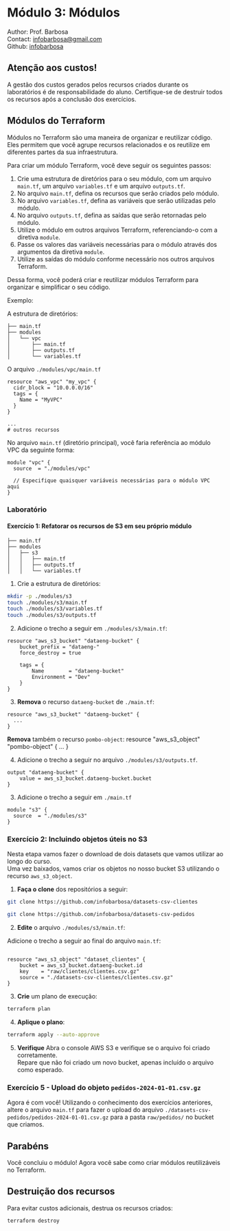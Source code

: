 # Módulo 3: Módulos

Author: Prof. Barbosa  
Contact: infobarbosa@gmail.com  
Github: [infobarbosa](https://github.com/infobarbosa)

## Atenção aos custos!
A gestão dos custos gerados pelos recursos criados durante os laboratórios é de responsabilidade do aluno. Certifique-se de destruir todos os recursos após a conclusão dos exercícios.

## Módulos do Terraform
Módulos no Terraform são uma maneira de organizar e reutilizar código. Eles permitem que você agrupe recursos relacionados e os reutilize em diferentes partes da sua infraestrutura.

Para criar um módulo Terraform, você deve seguir os seguintes passos:

1. Crie uma estrutura de diretórios para o seu módulo, com um arquivo `main.tf`, um arquivo `variables.tf` e um arquivo `outputs.tf`.
2. No arquivo `main.tf`, defina os recursos que serão criados pelo módulo.
3. No arquivo `variables.tf`, defina as variáveis que serão utilizadas pelo módulo.
4. No arquivo `outputs.tf`, defina as saídas que serão retornadas pelo módulo.
5. Utilize o módulo em outros arquivos Terraform, referenciando-o com a diretiva `module`.
6. Passe os valores das variáveis necessárias para o módulo através dos argumentos da diretiva `module`.
7. Utilize as saídas do módulo conforme necessário nos outros arquivos Terraform.

Dessa forma, você poderá criar e reutilizar módulos Terraform para organizar e simplificar o seu código.

Exemplo:

A estrutura de diretórios:
```
├── main.tf
├── modules
│   └── vpc
│       ├── main.tf
│       ├── outputs.tf
│       └── variables.tf
```

O arquivo `./modules/vpc/main.tf`
```hcl
resource "aws_vpc" "my_vpc" {
  cidr_block = "10.0.0.0/16"
  tags = {
    Name = "MyVPC"
  }
}

...
# outros recursos
```

No arquivo `main.tf` (diretório principal), você faria referência ao módulo VPC da seguinte forma:

```hcl
module "vpc" {
  source  = "./modules/vpc"

  // Especifique quaisquer variáveis necessárias para o módulo VPC aqui
}
```

### Laboratório

#### Exercício 1: Refatorar os recursos de S3 em seu próprio módulo

  ```
  ├── main.tf
  ├── modules
  │   ├── s3
  │   │   ├── main.tf
  │   │   ├── outputs.tf
  │   │   └── variables.tf

  ```

1. Crie a estrutura de diretórios:
  ```sh
  mkdir -p ./modules/s3
  touch ./modules/s3/main.tf
  touch ./modules/s3/variables.tf
  touch ./modules/s3/outputs.tf
  ```

2. Adicione o trecho a seguir em `./modules/s3/main.tf`:
  ```hcl
  resource "aws_s3_bucket" "dataeng-bucket" {
      bucket_prefix = "dataeng-"
      force_destroy = true

      tags = {
          Name        = "dataeng-bucket"
          Environment = "Dev"
      }
  }
  ```

3. **Remova** o recurso `dataeng-bucket` de `./main.tf`:
  ```hcl
  resource "aws_s3_bucket" "dataeng-bucket" {
    ...
  }
  ```

  **Remova** também o recurso `pombo-object`:
  resource "aws_s3_object" "pombo-object" {
    ...
  }

4. Adicione o trecho a seguir no arquivo `./modules/s3/outputs.tf`.
  ```hcl
  output "dataeng-bucket" {
      value = aws_s3_bucket.dataeng-bucket.bucket
  }
  ```

3. Adicione o trecho a seguir em `./main.tf`
  ```hcl
  module "s3" {
    source  = "./modules/s3"
  }
  ```

### Exercício 2: Incluindo objetos **úteis** no S3

Nesta etapa vamos fazer o download de dois datasets que vamos utilizar ao longo do curso.<br>
Uma vez baixados, vamos criar os objetos no nosso bucket S3 utilizando o recurso `aws_s3_object`.

1. **Faça o clone** dos repositórios a seguir:<br>
  ```sh
  git clone https://github.com/infobarbosa/datasets-csv-clientes
  ```

  ```sh
  git clone https://github.com/infobarbosa/datasets-csv-pedidos
  ```

2. **Edite** o arquivo `./modules/s3/main.tf`:

  Adicione o trecho a seguir ao final do arquivo `main.tf`:
  ```hcl

  resource "aws_s3_object" "dataset_clientes" {
      bucket = aws_s3_bucket.dataeng-bucket.id
      key    = "raw/clientes/clientes.csv.gz"
      source = "./datasets-csv-clientes/clientes.csv.gz"
  }

  ```

3. **Crie** um plano de execução:
  ```sh
  terraform plan
  ```

4. **Aplique o plano**:
  ```sh
  terraform apply --auto-approve
  ```
5. **Verifique**
  Abra o console AWS S3 e verifique se o arquivo foi criado corretamente.<br>
  Repare que não foi criado um novo bucket, apenas incluído o arquivo como esperado.

### Exercício 5 - Upload do objeto `pedidos-2024-01-01.csv.gz`
Agora é com você! Utilizando o conhecimento dos exercícios anteriores, altere o arquivo `main.tf` para fazer o upload do arquivo `./datasets-csv-pedidos/pedidos-2024-01-01.csv.gz` para a pasta `raw/pedidos/` no bucket que criamos.

## Parabéns
Você concluiu o módulo! Agora você sabe como criar módulos reutilizáveis no Terraform.

## Destruição dos recursos
Para evitar custos adicionais, destrua os recursos criados:
```sh
terraform destroy
```